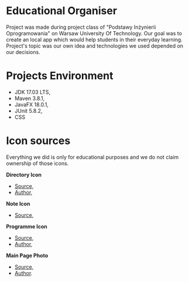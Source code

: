 # Educational Organiser
Project was made during project class of "Podstawy Inżynierii Oprogramowania" on Warsaw University Of Technology. Our
goal was to create an local app which would help students in their everyday learning. Project's topic was our own idea 
and technologies we used depended on our decisions.

# Projects Environment
* JDK 17.03 LTS,
* Maven 3.8.1,
* JavaFX 18.0.1,
* JUnit 5.8.2,
* CSS

# Icon sources
Everything we did is only for educational purposes and we do not claim ownership of those icons.

**Directory Icon**
* [Source](https://pixabay.com/pt/vectors/caixa-arquivo-pasta-1699630/),
* [Author](https://pixabay.com/pt/users/janjf93-3084263/),

**Note Icon**
* [Source](https://www.onlinewebfonts.com/icon/126426),

**Programme Icon**
* [Source](https://pixabay.com/pl/vectors/ksi%c4%85%c5%bcka-zeszyt-dziennik-uczy%c4%87-si%c4%99-5925273/),
* [Author](https://pixabay.com/pl/users/shafin_protic-16278454/),

**Main Page Photo**
* [Source](https://pixabay.com/pl/photos/ksi%C4%85%C5%BCki-literatura-wiedza-edukacja-5937716/),
* [Author](https://pixabay.com/pl/users/hermann-130146/).
